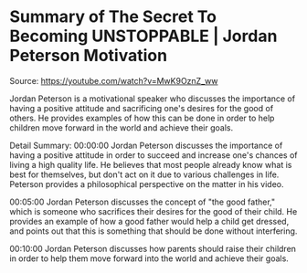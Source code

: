 # Summary of The Secret To Becoming UNSTOPPABLE | Jordan Peterson Motivation

Source: https://youtube.com/watch?v=MwK9OznZ_ww

Jordan Peterson is a motivational speaker who discusses the importance of having a positive attitude and sacrificing one's desires for the good of others. He provides examples of how this can be done in order to help children move forward in the world and achieve their goals.

Detail Summary: 
00:00:00
Jordan Peterson discusses the importance of having a positive attitude in order to succeed and increase one's chances of living a high quality life. He believes that most people already know what is best for themselves, but don't act on it due to various challenges in life. Peterson provides a philosophical perspective on the matter in his video.

00:05:00
Jordan Peterson discusses the concept of "the good father," which is someone who sacrifices their desires for the good of their child. He provides an example of how a good father would help a child get dressed, and points out that this is something that should be done without interfering.

00:10:00
Jordan Peterson discusses how parents should raise their children in order to help them move forward into the world and achieve their goals.

